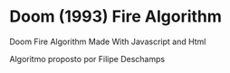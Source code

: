 # Doom (1993) Fire Algorithm
Doom Fire Algorithm Made With Javascript and Html

Algoritmo proposto por Filipe Deschamps
